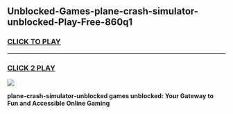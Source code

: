 
## Unblocked-Games-plane-crash-simulator-unblocked-Play-Free-860q1
<h3>
<a href="https://premium76.site?title=plane-crash-simulator-unblocked&ref=10A">CLICK TO PLAY</a></h3>
<hr>

<h3>
<a href="https://premium76.site?title=plane-crash-simulator-unblocked&ref=10A">CLICK 2 PLAY</a>
  
</h3>

<a href="https://premium76.site?title=plane-crash-simulator-unblocked&ref=10A"><img src="https://clearcache.store/games.png"></a>


**plane-crash-simulator-unblocked games unblocked: Your Gateway to Fun and Accessible Online Gaming**
